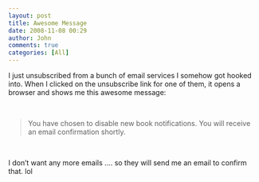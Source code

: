 ```yaml
---
layout: post
title: Awesome Message
date: 2008-11-08 00:29
author: John
comments: true
categories: [All]
---
```

<p>I just unsubscribed from a bunch of email services I somehow got hooked into. When I clicked on the unsubscribe link for one of them, it opens a browser and shows me this awesome message:</p>  <p>&#160;</p>  <blockquote>   <p>You have chosen to disable new book notifications. You will receive an email confirmation shortly.</p> </blockquote>  <p>&#160;</p>  <p>I don’t want any more emails …. so they will send me an email to confirm that. lol</p>  <p><img height="1" alt="" src="http://microsofteref.books24x7.com/images/_.gif" width="20" border="0" /></p>

